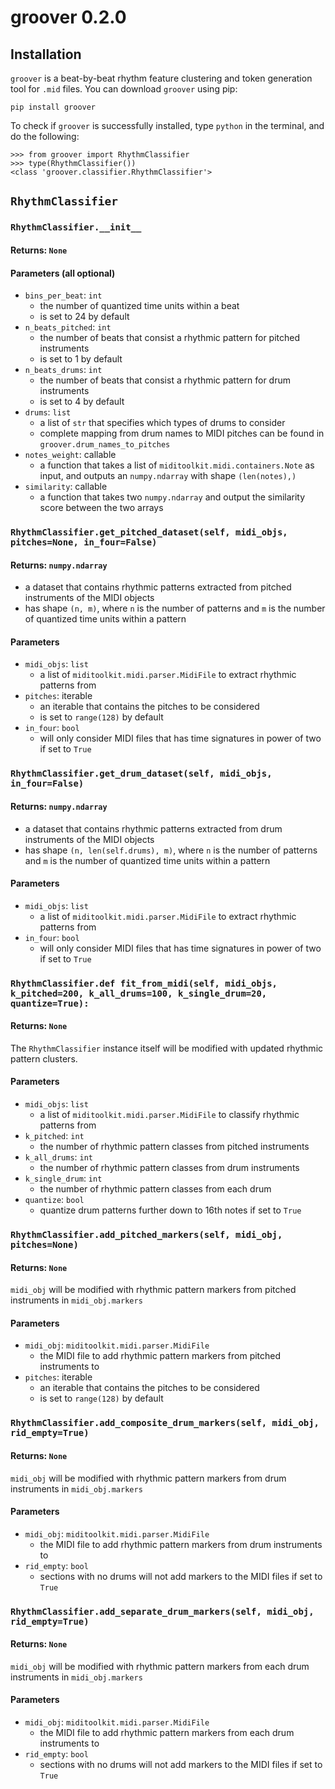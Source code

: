 # groover 0.2.0

## Installation

`groover` is a beat-by-beat rhythm feature clustering and token generation tool for `.mid` files. You can download `groover` using pip:

```shell
pip install groover
```

To check if `groover` is successfully installed, type `python` in the terminal, and do the following:

```
>>> from groover import RhythmClassifier
>>> type(RhythmClassifier())
<class 'groover.classifier.RhythmClassifier'>
```

## `RhythmClassifier`
### `RhythmClassifier.__init__`
#### Returns: `None`
#### Parameters (all optional)
- `bins_per_beat`: `int`
   - the number of quantized time units within a beat
   - is set to 24 by default
- `n_beats_pitched`: `int`
   - the number of beats that consist a rhythmic pattern for pitched instruments
   - is set to 1 by default
- `n_beats_drums`: `int`
   - the number of beats that consist a rhythmic pattern for drum instruments
   - is set to 4 by default
- `drums`: `list`
   - a list of `str` that specifies which types of drums to consider
   - complete mapping from drum names to MIDI pitches can be found in `groover.drum_names_to_pitches`
- `notes_weight`: callable
   - a function that takes a list of `miditoolkit.midi.containers.Note` as input, and outputs an `numpy.ndarray` with shape `(len(notes),)`
- `similarity`: callable
   - a function that takes two `numpy.ndarray` and output the similarity score between the two arrays

### `RhythmClassifier.get_pitched_dataset(self, midi_objs, pitches=None, in_four=False)`
#### Returns: `numpy.ndarray`
- a dataset that contains rhythmic patterns extracted from pitched instruments of the MIDI objects
- has shape `(n, m)`, where `n` is the number of patterns and `m` is the number of quantized time units within a pattern
#### Parameters
- `midi_objs`: `list`
   - a list of `miditoolkit.midi.parser.MidiFile` to extract rhythmic patterns from
- `pitches`: iterable
   - an iterable that contains the pitches to be considered
   - is set to `range(128)` by default
- `in_four`: `bool`
   - will only consider MIDI files that has time signatures in power of two if set to `True`

### `RhythmClassifier.get_drum_dataset(self, midi_objs, in_four=False)`
#### Returns: `numpy.ndarray`
- a dataset that contains rhythmic patterns extracted from drum instruments of the MIDI objects
- has shape `(n, len(self.drums), m)`, where `n` is the number of patterns and `m` is the number of quantized time units within a pattern
#### Parameters
- `midi_objs`: `list`
   - a list of `miditoolkit.midi.parser.MidiFile` to extract rhythmic patterns from
- `in_four`: `bool`
   - will only consider MIDI files that has time signatures in power of two if set to `True`

### `RhythmClassifier.def fit_from_midi(self, midi_objs, k_pitched=200, k_all_drums=100, k_single_drum=20, quantize=True):`
#### Returns: `None`
The `RhythmClassifier` instance itself will be modified with updated rhythmic pattern clusters.
#### Parameters
- `midi_objs`: `list`
   - a list of `miditoolkit.midi.parser.MidiFile` to classify rhythmic patterns from
- `k_pitched`: `int`
   - the number of rhythmic pattern classes from pitched instruments
- `k_all_drums`: `int`
   - the number of rhythmic pattern classes from drum instruments
- `k_single_drum`: `int`
   - the number of rhythmic pattern classes from each drum
- `quantize`: `bool`
   - quantize drum patterns further down to 16th notes if set to `True`

### `RhythmClassifier.add_pitched_markers(self, midi_obj, pitches=None)`
#### Returns: `None`
`midi_obj` will be modified with rhythmic pattern markers from pitched instruments in `midi_obj.markers`
#### Parameters
- `midi_obj`: `miditoolkit.midi.parser.MidiFile`
   - the MIDI file to add rhythmic pattern markers from pitched instruments to
- `pitches`: iterable
   - an iterable that contains the pitches to be considered
   - is set to `range(128)` by default

### `RhythmClassifier.add_composite_drum_markers(self, midi_obj, rid_empty=True)`
#### Returns: `None`
`midi_obj` will be modified with rhythmic pattern markers from drum instruments in `midi_obj.markers`
#### Parameters
- `midi_obj`: `miditoolkit.midi.parser.MidiFile`
   - the MIDI file to add rhythmic pattern markers from drum instruments to
- `rid_empty`: `bool`
   - sections with no drums will not add markers to the MIDI files if set to `True`

### `RhythmClassifier.add_separate_drum_markers(self, midi_obj, rid_empty=True)`
#### Returns: `None`
`midi_obj` will be modified with rhythmic pattern markers from each drum instruments in `midi_obj.markers`
#### Parameters
- `midi_obj`: `miditoolkit.midi.parser.MidiFile`
   - the MIDI file to add rhythmic pattern markers from each drum instruments to
- `rid_empty`: `bool`
   - sections with no drums will not add markers to the MIDI files if set to `True`